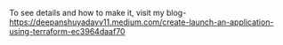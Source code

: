 To see details and how to make it, visit my blog- https://deepanshuyadavv11.medium.com/create-launch-an-application-using-terraform-ec3964daaf70
